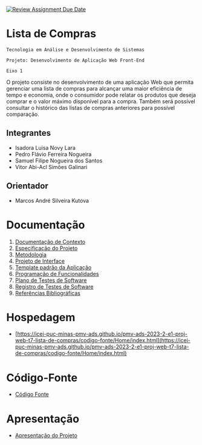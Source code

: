 [![Review Assignment Due Date](https://classroom.github.com/assets/deadline-readme-button-24ddc0f5d75046c5622901739e7c5dd533143b0c8e959d652212380cedb1ea36.svg)](https://classroom.github.com/a/teYJD0R3)
# Lista de Compras

`Tecnologia em Análise e Desenvolvimento de Sistemas`

`Projeto: Desenvolvimento de Aplicação Web Front-End`

`Eixo 1`

O projeto consiste no desenvolvimento de uma aplicação Web que permita gerenciar uma lista de compras para alcançar uma maior eficiência de tempo e economia, onde o consumidor pode relatar os produtos que deseja comprar e o valor máximo disponível para a compra. Também será possível consultar o histórico das listas de compras anteriores para possível comparação.

## Integrantes

* Isadora Luisa Novy Lara 
* Pedro Flávio Ferreira Nogueira 
* Samuel Filipe Nogueira dos Santos 
* Vitor Abi-Acl Simões Galinari  

## Orientador

* Marcos André Silveira Kutova

# Documentação

<ol>
<li><a href="documentos/01-Documentação de Contexto.md"> Documentação de Contexto</a></li>
<li><a href="documentos/02-Especificação do Projeto.md"> Especificação do Projeto</a></li>
<li><a href="documentos/03-Metodologia.md"> Metodologia</a></li>
<li><a href="documentos/04-Projeto de Interface.md"> Projeto de Interface</a></li>
<li><a href="documentos/05-Template padrão da Aplicação.md"> Template padrão da Aplicação</a></li>
<li><a href="documentos/06-Programação de Funcionalidades.md"> Programação de Funcionalidades</a></li>
<li><a href="documentos/07-Plano de Testes de Software.md"> Plano de Testes de Software</a></li>
<li><a href="documentos/08-Registro de Testes de Software.md"> Registro de Testes de Software</a></li>
<li><a href="documentos/09-Referências.md"> Referências Bibliográficas</a></li>
</ol>

# Hospedagem

* [https://icei-puc-minas-pmv-ads.github.io/pmv-ads-2023-2-e1-proj-web-t7-lista-de-compras/codigo-fonte/Home/index.html](https://icei-puc-minas-pmv-ads.github.io/pmv-ads-2023-2-e1-proj-web-t7-lista-de-compras/codigo-fonte/Home/index.html)

# Código-Fonte

* <a href="codigo-fonte/README.md">Código Fonte</a>

# Apresentação

* <a href="apresentacao/README.md">Apresentação do Projeto</a>
